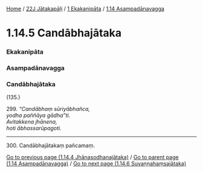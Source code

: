 
[Home](/) / [22J Jātakapāḷi](../../../22J.md) / [1 Ekakanipāta](../../1.md) / [1.14 Asampadānavagga](../1.14.md)

# 1.14.5 Candābhajātaka

### Ekakanipāta

### Asampadānavagga

### Candābhajātaka

(135.)

299\. _“Candābhaṃ sūriyābhañca,_  
_yodha paññāya gādha”ti._  
_Avitakkena jhānena,_  
_hoti ābhassarūpagoti._  


---

300\. Candābhajātakaṃ pañcamaṃ.



[Go to previous page (1.14.4 Jhānasodhanajātaka)](1.14.4.md) / [Go to parent page (1.14 Asampadānavagga)](../1.14.md) / [Go to next page (1.14.6 Suvaṇṇahaṃsajātaka)](1.14.6.md)


